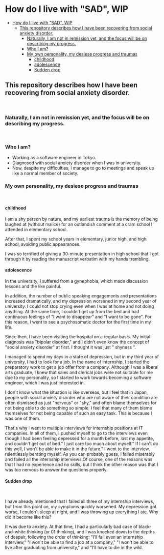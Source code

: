 # How do I live with "SAD", WIP

- [How do I live with "SAD", WIP](#how-do-i-live-with-sad-wip)
  - [This repository describes how I have been recovering from social anxiety disorder.](#this-repository-describes-how-i-have-been-recovering-from-social-anxiety-disorder)
    - [Naturally, I am not in remission yet, and the focus will be on describing my progress.](#naturally-i-am-not-in-remission-yet-and-the-focus-will-be-on-describing-my-progress)
    - [Who I am?](#who-i-am)
    - [My own personality, my desiese progress and traumas](#my-own-personality-my-desiese-progress-and-traumas)
      - [childhood](#childhood)
      - [adolescence](#adolescence)
      - [Sudden drop](#sudden-drop)
## This repository describes how I have been recovering from social anxiety disorder.

<br>

### Naturally, I am not in remission yet, and the focus will be on describing my progress.

<br>

### Who I am?
- Working as a software engineer in Tokyo.
- Diagnosed with social anxiety disorder when I was in university.
- Now, despite my difficulties, I manage to go to meetings and speak up like a normal member of society.


### My own personality, my desiese progress and traumas
<br>

#### childhood


I am a shy person by nature, and my earliest trauma is the memory of being laughed at (without malice) for an outlandish comment at a cram school I attended in elementary school.
<br>

After that, I spent my school years in elementary, junior high, and high school, avoiding public appearances. <br> 


I was so terrified of giving a 30-minute presentation in high school that I got through it by reading the manuscript verbatim with my hands trembling.<br>

#### adolescence

In the university, I suffered from a gynephobia, which made discussion lessons and the like painful.<br>

In addition, the number of public speaking engagements and presentations increased dramatically, and my depression worsened in my second year of university. I could not stop crying even when I was at home and not doing anything. At the same time, I couldn't get up from the bed and had continuous feelings of "I want to disappear" and "I want to be gone". For this reason, I went to see a psychosomatic doctor for the first time in my life.<br>

Since then, I have been visiting the hospital on a regular basis. My initial diagnosis was "bipolar disorder," and I didn't even know the concept of "social anxiety disorder" at first. I thought it was just " shyness ". <br>

I managed to spend my days in a state of depression, but in my third year of university, I had to look for a job. In the name of internship, I started the preparatory work to get a job offer from a company. Although I was a liberal arts graduate, I knew that sales and clerical jobs were not suitable for me due to my personality, so I started to work towards becoming a software engineer, which I was just interested in.<br>


I don't know what the situation is like overseas, but I feel that in Japan, people with social anxiety disorder who are not aware of their condition are often dismissed as just "nervous" or "shy," and often blame themselves for not being able to do something so simple. I feel that many of them blame themselves for not being capable of such an easy task. This is because I was one of them.<br>

That's why I went to multiple interviews for internship positions at IT companies. In all of them, I pushed myself to go to the interviews even though I had been feeling depressed for a month before, lost my appetite, and couldn't get out of bed." I just care too much about myself." If I can't do this well, I won't be able to make it in the future." I went to the interview, relentlessly berating myself. As you can probably guess, I failed miserably and failed all the internship interviews.Of course, one of the reasons was that I had no experience and no skills, but I think the other reason was that I was too nervous to answer the questions properly.<br>

#### Sudden drop
<br>

I have already mentioned that I failed all three of my internship interviews, but from this point on, my symptoms quickly worsened. My depression got worse, I couldn't sleep at night, and I was throwing up everything I ate. Why did it become like this?<br>

It was due to anxiety. At that time, I had a particularly bad case of black-and-white thinking (or 01 thinking), and I was knocked down to the depths of despair, following the order of thinking: "I'll fail even an internship interview," "I won't be able to find a job at a company," "I won't be able to live after graduating from university," and "I'll have to die in the wild.<br>
